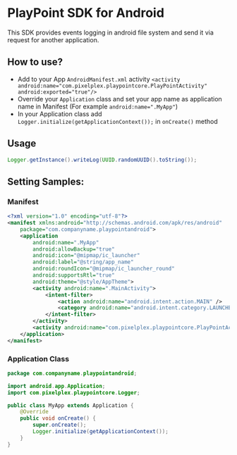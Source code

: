 # PlayPoint SDK for Android

This SDK provides events logging in android file system and send it via request for another application.

## How to use?

  - Add to your App ```AndroidManifest.xml``` activity ```<activity android:name="com.pixelplex.playpointcore.PlayPointActivity" android:exported="true"/>```
  - Override your ```Application``` class and set your app name as application name in Manifest (For example ```android:name=".MyApp"```)
  - In your Application class add ```Logger.initialize(getApplicationContext());``` in ```onCreate()``` method

## Usage

```java
Logger.getInstance().writeLog(UUID.randomUUID().toString());
```

## Setting Samples:
  
### Manifest

```xml
<?xml version="1.0" encoding="utf-8"?>
<manifest xmlns:android="http://schemas.android.com/apk/res/android"
    package="com.companyname.playpointandroid">
    <application
        android:name=".MyApp"
        android:allowBackup="true"
        android:icon="@mipmap/ic_launcher"
        android:label="@string/app_name"
        android:roundIcon="@mipmap/ic_launcher_round"
        android:supportsRtl="true"
        android:theme="@style/AppTheme">
        <activity android:name=".MainActivity">
            <intent-filter>
                <action android:name="android.intent.action.MAIN" />
                <category android:name="android.intent.category.LAUNCHER" />
            </intent-filter>
        </activity>
        <activity android:name="com.pixelplex.playpointcore.PlayPointActivity" android:exported="true"/>
    </application>
</manifest>
```

### Application Class

```java
package com.companyname.playpointandroid;

import android.app.Application;
import com.pixelplex.playpointcore.Logger;

public class MyApp extends Application {
    @Override
    public void onCreate() {
        super.onCreate();
        Logger.initialize(getApplicationContext());
    }
}
```